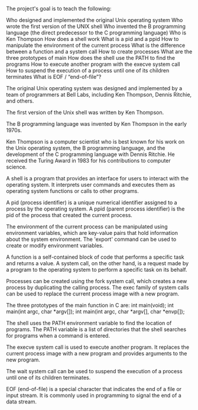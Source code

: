 The project's goal is to teach the following:

Who designed and implemented the original Unix operating system
Who wrote the first version of the UNIX shell
Who invented the B programming language (the direct predecessor to the C programming language)
Who is Ken Thompson
How does a shell work
What is a pid and a ppid
How to manipulate the environment of the current process
What is the difference between a function and a system call
How to create processes
What are the three prototypes of main
How does the shell use the PATH to find the programs
How to execute another program with the execve system call
How to suspend the execution of a process until one of its children terminates
What is EOF / “end-of-file”?



The original Unix operating system was designed and implemented by a team of programmers at Bell Labs, including Ken Thompson, Dennis Ritchie, and others.

The first version of the Unix shell was written by Ken Thompson.

The B programming language was invented by Ken Thompson in the early 1970s.

Ken Thompson is a computer scientist who is best known for his work on the Unix operating system, the B programming language, and the development of the C programming language with Dennis Ritchie. He received the Turing Award in 1983 for his contributions to computer science.

A shell is a program that provides an interface for users to interact with the operating system. It interprets user commands and executes them as operating system functions or calls to other programs.

A pid (process identifier) is a unique numerical identifier assigned to a process by the operating system. A ppid (parent process identifier) is the pid of the process that created the current process.

The environment of the current process can be manipulated using environment variables, which are key-value pairs that hold information about the system environment. The 'export' command can be used to create or modify environment variables.

A function is a self-contained block of code that performs a specific task and returns a value. A system call, on the other hand, is a request made by a program to the operating system to perform a specific task on its behalf.

Processes can be created using the fork system call, which creates a new process by duplicating the calling process. The exec family of system calls can be used to replace the current process image with a new program.

The three prototypes of the main function in C are:
int main(void);
int main(int argc, char *argv[]);
int main(int argc, char *argv[], char *envp[]);

The shell uses the PATH environment variable to find the location of programs. The PATH variable is a list of directories that the shell searches for programs when a command is entered.

The execve system call is used to execute another program. It replaces the current process image with a new program and provides arguments to the new program.

The wait system call can be used to suspend the execution of a process until one of its children terminates.

EOF (end-of-file) is a special character that indicates the end of a file or input stream. It is commonly used in programming to signal the end of a data stream.
